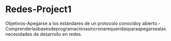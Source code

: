 # Redes-Project1
Objetivos-Apegarse a los estándares de un protocolo conocidoy abierto.-Comprenderlasbasesdeprogramaciónasíncronarequeridasparaapegarsealasnecesidades de desarrollo en redes.
